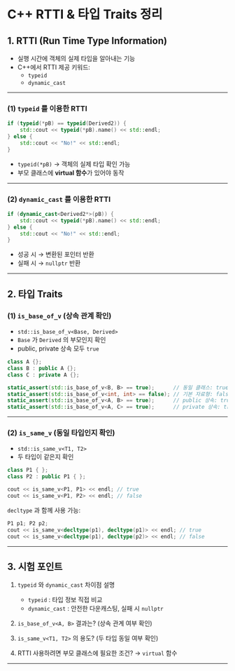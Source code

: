# C++ RTTI & 타입 Traits 정리

## 1. RTTI (Run Time Type Information)
- 실행 시간에 객체의 실제 타입을 알아내는 기능
- C++에서 RTTI 제공 키워드:
  - `typeid`
  - `dynamic_cast`

---

### (1) `typeid` 를 이용한 RTTI
```cpp
if (typeid(*pB) == typeid(Derived2)) {
    std::cout << typeid(*pB).name() << std::endl;
} else {
    std::cout << "No!" << std::endl;
}
````

* `typeid(*pB)` → 객체의 실제 타입 확인 가능
* 부모 클래스에 **virtual 함수**가 있어야 동작

---

### (2) `dynamic_cast` 를 이용한 RTTI

```cpp
if (dynamic_cast<Derived2*>(pB)) {
    std::cout << typeid(*pB).name() << std::endl;
} else {
    std::cout << "No!" << std::endl;
}
```

* 성공 시 → 변환된 포인터 반환
* 실패 시 → `nullptr` 반환

---

## 2. 타입 Traits

### (1) `is_base_of_v` (상속 관계 확인)

* `std::is_base_of_v<Base, Derived>`
* `Base` 가 `Derived` 의 부모인지 확인
* public, private 상속 모두 `true`

```cpp
class A {};
class B : public A {};
class C : private A {};

static_assert(std::is_base_of_v<B, B> == true);      // 동일 클래스: true
static_assert(std::is_base_of_v<int, int> == false); // 기본 자료형: false
static_assert(std::is_base_of_v<A, B> == true);      // public 상속: true
static_assert(std::is_base_of_v<A, C> == true);      // private 상속: true
```

---

### (2) `is_same_v` (동일 타입인지 확인)

* `std::is_same_v<T1, T2>`
* 두 타입이 같은지 확인

```cpp
class P1 { };
class P2 : public P1 { };

cout << is_same_v<P1, P1> << endl; // true
cout << is_same_v<P1, P2> << endl; // false
```

`decltype` 과 함께 사용 가능:

```cpp
P1 p1; P2 p2;
cout << is_same_v<decltype(p1), decltype(p1)> << endl; // true
cout << is_same_v<decltype(p1), decltype(p2)> << endl; // false
```

---

## 3. 시험 포인트

1. `typeid` 와 `dynamic_cast` 차이점 설명

   * `typeid` : 타입 정보 직접 비교
   * `dynamic_cast` : 안전한 다운캐스팅, 실패 시 `nullptr`
2. `is_base_of_v<A, B>` 결과는? (상속 관계 여부 확인)
3. `is_same_v<T1, T2>` 의 용도? (두 타입 동일 여부 확인)
4. RTTI 사용하려면 부모 클래스에 필요한 조건? → `virtual` 함수

---